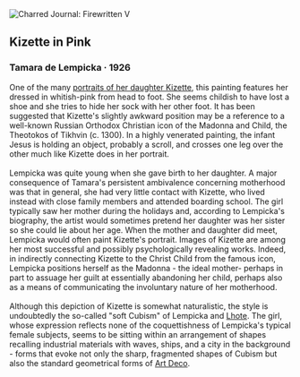 <div class="artwork-of-the-day">
  <div class="container">
    <div class="img-wrapper">
      <img
        src="https://uploads6.wikiart.org/00295/images/tamara-de-lempicka/kizette-in-pink-1926.jpg!Large.jpg"
        alt="Charred Journal: Firewritten V" />
    </div>
    <div class="artwork-detail">
      <div class="artwork-origin"> 
        <h2 class="artwork-name">Kizette in Pink</h2>
        <h3 class="artist">
          Tamara de Lempicka
                    ·  1926
        </h3>
      </div>
      <p class="description">
        <span class="artwork-description-text ng-binding" ng-bind-html="viewModel.ArtworkOfTheDay.Description | unsafe">One of the many <a target="_blank" href="https://www.wikiart.org/en/tamara-de-lempicka/all-works#!#filterName:Theme_kizette-artist-s-daughter,resultType:masonry">portraits of her daughter Kizette</a>, this painting features her dressed in whitish-pink from head to foot. She seems childish to have lost a shoe and she tries to hide her sock with her other foot. It has been suggested that Kizette's slightly awkward position may be a reference to a well-known Russian Orthodox Christian icon of the Madonna and Child, the Theotokos of Tikhvin (c. 1300). In a highly venerated painting, the infant Jesus is holding an object, probably a scroll, and crosses one leg over the other much like Kizette does in her portrait.<br><br>Lempicka was quite young when she gave birth to her daughter. A major consequence of Tamara's persistent ambivalence concerning motherhood was that in general, she had very little contact with Kizette, who lived instead with close family members and attended boarding school. The girl typically saw her mother during the holidays and, according to Lempicka's biography, the artist would sometimes pretend her daughter was her sister so she could lie about her age. When the mother and daughter did meet, Lempicka would often paint Kizette's portrait. Images of Kizette are among her most successful and possibly psychologically revealing works. Indeed, in indirectly connecting Kizette to the Christ Child from the famous icon, Lempicka positions herself as the Madonna - the ideal mother- perhaps in part to assuage her guilt at essentially abandoning her child, perhaps also as a means of communicating the involuntary nature of her motherhood.<br><br>Although this depiction of Kizette is somewhat naturalistic, the style is undoubtedly the so-called "soft Cubism" of Lempicka and <a target="_blank" href="https://www.wikiart.org/en/andr-lhote">Lhote</a>. The girl, whose expression reflects none of the coquettishness of Lempicka's typical female subjects, seems to be sitting within an arrangement of shapes recalling industrial materials with waves, ships, and a city in the background - forms that evoke not only the sharp, fragmented shapes of Cubism but also the standard geometrical forms of <a target="_blank" href="https://www.wikiart.org/en/paintings-by-style/art-deco">Art Deco</a>.</span>
                        <div class="text-shadow-container" ng-show="showShadow" style=""></div>
      </p>
    </div>
  </div>

</div>
